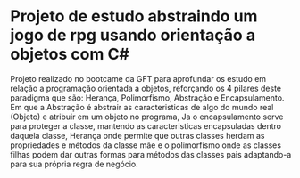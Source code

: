 # Projeto de estudo abstraindo um jogo de rpg usando orientação a objetos com C#
 Projeto realizado no bootcame da GFT para aprofundar os estudo em relação a programação orientada a objetos, reforçando os 4 pilares deste paradigma que são: Herança, Polimorfismo, Abstração e Encapsulamento.
 Em que a Abstração é abstrair as caracteristicas de algo do mundo real (Objeto) e atribuir em um objeto no programa, Ja o encapsulamento serve para proteger a classe, mantendo as caracteristicas encapsuladas dentro daquela classe, Herança onde permite que outras classes herdam as propriedades e métodos da classe mãe e o polimorfismo onde as classes filhas podem dar outras formas para métodos das classes pais adaptando-a para sua própria regra de negócio.
